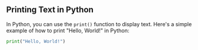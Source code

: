 ## Printing Text in Python

In Python, you can use the `print()` function to display text. Here's a simple example of how to print "Hello, World!" in Python:

```python
print("Hello, World!")
